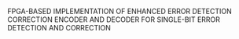 FPGA-BASED IMPLEMENTATION OF ENHANCED ERROR
DETECTION CORRECTION ENCODER AND DECODER FOR
SINGLE-BIT ERROR DETECTION AND CORRECTION
